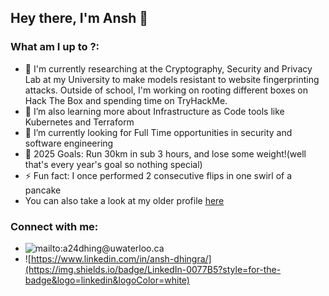 ## Hey there, I'm Ansh 👋

### What am I up to ?:
- 🔭 I'm currently researching at the Cryptography, Security and Privacy Lab at my University to make models resistant to website fingerprinting attacks. Outside of school, I'm working on rooting different boxes on Hack The Box and spending time on TryHackMe.
- 🌱 I’m also learning more about Infrastructure as Code tools like Kubernetes and Terraform
- 👯 I’m currently looking for Full Time opportunities in security and software engineering
- 🥅 2025 Goals: Run 30km in sub 3 hours, and lose some weight!(well that's every year's goal so nothing special)
- ⚡ Fun fact: I once performed 2 consecutive flips in one swirl of a pancake
- You can also take a look at my older profile [here](https://github.com/anshdhinhgra47)

### Connect with me:
- ![mailto:a24dhing@uwaterloo.ca](https://img.shields.io/badge/Microsoft_Outlook-0078D4?style=for-the-badge&logo=microsoft-outlook&logoColor=white)
- ![https://www.linkedin.com/in/ansh-dhingra/](https://img.shields.io/badge/LinkedIn-0077B5?style=for-the-badge&logo=linkedin&logoColor=white)
